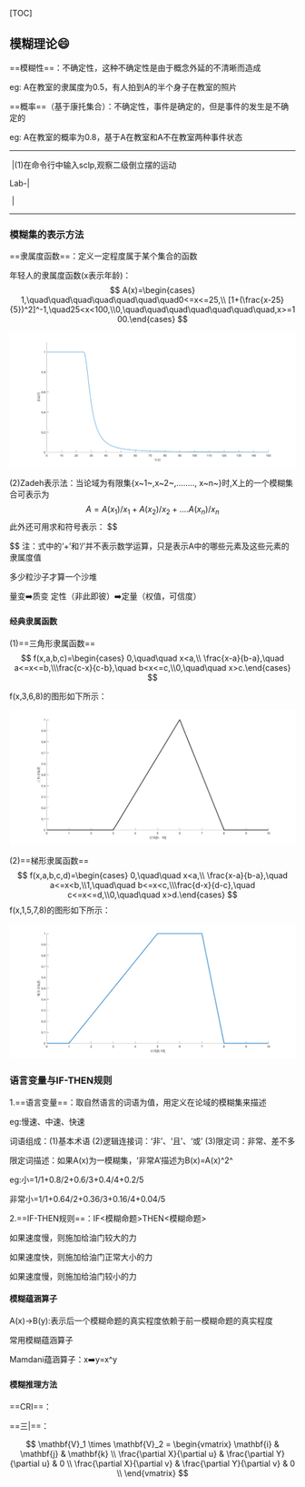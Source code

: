 [TOC]



## 模糊理论:smile:

==模糊性==：不确定性，这种不确定性是由于概念外延的不清晰而造成

eg: A在教室的隶属度为0.5，有人拍到A的半个身子在教室的照片

==概率==（基于康托集合）：不确定性，事件是确定的，但是事件的发生是不确定的

eg: A在教室的概率为0.8，基于A在教室和A不在教室两种事件状态

---

​           |(1)在命令行中输入sclp,观察二级倒立摆的运动

Lab-|

​          |

---



### 模糊集的表示方法

==隶属度函数==：定义一定程度属于某个集合的函数

年轻人的隶属度函数(x表示年龄)：
$$
A(x)=\begin{cases} 1,\quad\quad\quad\quad\quad\quad\quad0<=x<=25,\\ [1+(\frac{x-25}{5})^2]^-1,\quad25<x<100,\\0,\quad\quad\quad\quad\quad\quad\quad,x>=100.\end{cases}
$$

![age](age.png)

(2)Zadeh表示法：当论域为有限集{x~1~,x~2~,........, x~n~}时,X上的一个模糊集合可表示为
$$
A=A(x_1)/x_1+A(x_2)/x_2+....A(x_n)/x_n
$$
此外还可用求和符号表示：
$$

$$
注：式中的‘+’和‘/’并不表示数学运算，只是表示A中的哪些元素及这些元素的隶属度值

多少粒沙子才算一个沙堆

量变:arrow_right:质变           定性（非此即彼）:arrow_right:定量（权值，可信度）

#### 经典隶属函数

(1)==三角形隶属函数==
$$
f(x,a,b,c)=\begin{cases} 0,\quad\quad x<a,\\ \frac{x-a}{b-a},\quad a<=x<=b,\\\frac{c-x}{c-b},\quad b<x<=c,\\0,\quad\quad x>c.\end{cases}
$$

f(x,3,6,8)的图形如下所示：

![trim](trim.png)

(2)==梯形隶属函数==
$$
f(x,a,b,c,d)=\begin{cases} 0,\quad\quad x<a,\\ \frac{x-a}{b-a},\quad a<=x<b,\\1,\quad\quad b<=x<c,\\\frac{d-x}{d-c},\quad c<=x<=d,\\0,\quad\quad x>d.\end{cases}
$$
f(x,1,5,7,8)的图形如下所示：

![tra](tra.png)

### 语言变量与IF-THEN规则

1.==语言变量==：取自然语言的词语为值，用定义在论域的模糊集来描述

eg:慢速、中速、快速

词语组成：(1)基本术语    (2)逻辑连接词：‘非’、‘且’、‘或’   (3)限定词：非常、差不多

限定词描述：如果A(x)为一模糊集，‘非常A’描述为B(x)=A(x)^2^

eg:小=1/1+0.8/2+0.6/3+0.4/4+0.2/5

非常小=1/1+0.64/2+0.36/3+0.16/4+0.04/5

2.==IF-THEN规则==：IF<模糊命题>THEN<模糊命题>

如果速度慢，则施加给油门较大的力

如果速度快，则施加给油门正常大小的力

如果速度慢，则施加给油门较小的力

#### 模糊蕴涵算子

A(x)->B(y):表示后一个模糊命题的真实程度依赖于前一模糊命题的真实程度

常用模糊蕴涵算子

Mamdani蕴涵算子：x:arrow_right:y=x^y

#### 模糊推理方法

==CRI==：

==三|==：













$$
\mathbf{V}_1 \times \mathbf{V}_2 =  \begin{vmatrix}
\mathbf{i} & \mathbf{j} & \mathbf{k} \\
\frac{\partial X}{\partial u} &  \frac{\partial Y}{\partial u} & 0 \\
\frac{\partial X}{\partial v} &  \frac{\partial Y}{\partial v} & 0 \\
\end{vmatrix}
$$